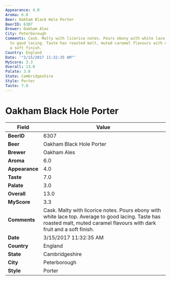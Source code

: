 ```yaml
---
Appearance: 4.0
Aroma: 6.0
Beer: Oakham Black Hole Porter
BeerID: 6307
Brewer: Oakham Ales
City: Peterborough
Comments: Cask. Malty with licorice notes. Pours ebony with white lace top. Average
  to good lacing. Taste has roasted malt, muted caramel flavours with dark fruit and
  a soft finish.
Country: England
Date: '"3/15/2017 11:32:35 AM"'
MyScore: 3.3
Overall: 13.0
Palate: 3.0
State: Cambridgeshire
Style: Porter
Taste: 7.0
---
```


# Oakham Black Hole Porter

| Field         | Value |
|---------------|-------|
| **BeerID** | 6307 |
| **Beer** | Oakham Black Hole Porter |
| **Brewer** | Oakham Ales |
| **Aroma** | 6.0 |
| **Appearance** | 4.0 |
| **Taste** | 7.0 |
| **Palate** | 3.0 |
| **Overall** | 13.0 |
| **MyScore** | 3.3 |
| **Comments** | Cask. Malty with licorice notes. Pours ebony with white lace top. Average to good lacing. Taste has roasted malt, muted caramel flavours with dark fruit and a soft finish. |
| **Date** | 3/15/2017 11:32:35 AM |
| **Country** | England |
| **State** | Cambridgeshire |
| **City** | Peterborough |
| **Style** | Porter |
